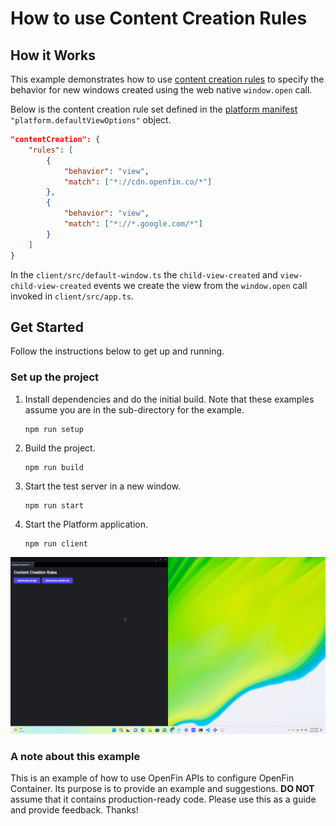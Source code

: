 # How to use Content Creation Rules

## How it Works

This example demonstrates how to use [content creation rules]() to specify the behavior for new windows created using the web native `window.open` call.

Below is the content creation rule set defined in the [platform manifest](./public/manifest.fin.json) `"platform.defaultViewOptions"` object.

```json
"contentCreation": {
    "rules": [
        {
            "behavior": "view",
            "match": ["*://cdn.openfin.co/*"]
        },
        {
            "behavior": "view",
            "match": ["*://*.google.com/*"]
        }
    ]
}
```

In the `client/src/default-window.ts` the `child-view-created` and `view-child-view-created` events we create the view from the `window.open` call invoked in `client/src/app.ts`.

## Get Started

Follow the instructions below to get up and running.

### Set up the project

1. Install dependencies and do the initial build. Note that these examples assume you are in the sub-directory for the example.

   ```shell
   npm run setup
   ```

2. Build the project.

   ```shell
   npm run build
   ```

3. Start the test server in a new window.

    ```shell
    npm run start
    ```

4. Start the Platform application.

   ```shell
   npm run client
   ```

![Content Creation Rules](./public/assets/content-creation-rules.gif)

### A note about this example

This is an example of how to use OpenFin APIs to configure OpenFin Container. Its purpose is to provide an example and suggestions. **DO NOT** assume that it contains production-ready code. Please use this as a guide and provide feedback. Thanks!
